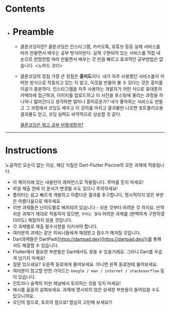 # Contents



- # **Preamble**

  - 클론코딩이란? 클론코딩은 인스타그램, 카카오톡, 유튜브 등등 실제 서비스를 따라 만들면서 배우는 공부 방식이빈다. 실제 구현되어 있는 서비스를 직접 내 손으로 한땀한땀 따라 만들면서 배우는 것 만큼 빠르고 효과적인 공부방법은 없습니다. <노마드 코더>

  - 클론코딩의 장점 가장 큰 장점은 **흥미도**이다. 내가 자주 사용했던 서비스들이 어떠한 방식으로 작동되고 있는 지 알고, 이것을 만들어 볼 수 있다는 것은 흥미를 이끌기 충분하다. 인스타그램을 자주 사용하는 개발자가 어떤 식으로 휴대폰의 카메라에 접근하과, 이미지를 업로드하고 이 사진을 포스팅에 올리는 과정을 하나하나 밟아간다고 생각하면 얼마나 흥미로운가? 내가 좋아하는 서비스도 만들고 그 과정에서 코딩도 배우고 이 강의를 마치고 결과물만 나오면 포트폴리오용 결과물도 얻고, 코딩 실력도 비약적으로 상승할 것 같다.
  
    [클론코딩은 뭐고 공부 어떻게할까?](https://ghcho.tistory.com/5)

------

# **Instructions**

노골적인 모순이 없는 이상, 해당 지침은 Dart-Flutter Piscine의 모든 과제에 적용됩니다.  
- 이 페이지에 있는 내용만이 레퍼런스로 적용됩니다. 루머를 믿지 마세요!
- 파일 제출 전에 이 문서가 변경될 수도 있으니 주의하세요!
- 플러터는 쉽고 빠르게 개발하고 아름다운 결과를 추구합니다, 명시적이지 않은 부분은 아름다움으로 채우세요.
- 이번 과제들은 난이도별로 배치되어 있습니다 - 쉬운 것부터 어려운 것 까지요. 만약 쉬운 과제가 제대로 작동하지 않으면, `우리는 절대` 어려운 과제를 (완벽하게 구현하였더라도) 채점하지 않을 것입니다.
- 각 과제별로 제출 필수사항을 지키셔야 합니다.
- 여러분의 과제는 같은 피씨너들에게 채점받고 점수가 매겨질 것입니다.
- Dart과제들은 DartPad([https://dartpad.dev](https://dartpad.dev/))를 통해서도 해결할 수 있습니다.
- Flutter에서 필요한 부분들은 Dart에서도 찾을 수 있을거에요. 그러니 Dart를 우습게 넘기지 마세요!
- 질문 있으세요? 오른쪽 동료에게 물어보세요. 아니면 왼쪽 동료한테 물어보세요.
- 여러분이 참고할 만한 가이드는 `Google / man / internet / stackoverflow` 등이 있습니다.
- 인트라나 슬랙의 피씬 채널에서 토의하는 것을 잊지 마세요!
- 예시를 꼼꼼히 살펴보세요. 과제에 명시되지 않은 상세한 부분들이 들어있을 수도 있으니까요.
- 오딘의 힘으로, 토르의 힘으로! 열심히 고민해 보세요!!!
